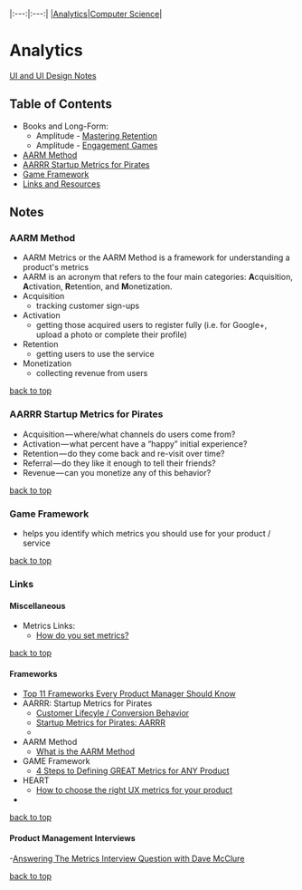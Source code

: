 |:---:|:---:|
|[Analytics](https://github.com/coolinmc6/analytics)|[Computer Science](https://github.com/coolinmc6/CS-concepts)|

# Analytics

[UI and UI Design Notes](https://github.com/coolinmc6/design-ux-ui)

<a name="top"></a>

## Table of Contents

- Books and Long-Form:
	- Amplitude - [Mastering Retention](https://github.com/coolinmc6/analytics/blob/master/Mastering-Retention.md)
	- Amplitude - [Engagement Games](https://github.com/coolinmc6/analytics/blob/master/Engagement-Games.md)
- [AARM Method](#aarm-method)
- [AARRR Startup Metrics for Pirates](#aarrr-startup-metrics-for-pirates)
- [Game Framework](#game-framework)
- [Links and Resources](#links)


## Notes

### AARM Method

- AARM Metrics or the AARM Method is a framework for understanding a product's metrics
- AARM is an acronym that refers to the four main categories: **A**cquisition, **A**ctivation, **R**etention, and **M**onetization.
- Acquisition
	+ tracking customer sign-ups
- Activation
	+ getting those acquired users to register fully (i.e. for Google+, upload a photo or complete their profile)
- Retention
	+ getting users to use the service
- Monetization
	+ collecting revenue from users


[back to top](#top)

### AARRR Startup Metrics for Pirates

- Acquisition — where/what channels do users come from?
- Activation — what percent have a “happy” initial experience?
- Retention — do they come back and re-visit over time?
- Referral — do they like it enough to tell their friends?
- Revenue — can you monetize any of this behavior?


[back to top](#top)

### Game Framework

- helps you identify which metrics you should use for your product / service


[back to top](#top)

### Links

#### Miscellaneous

- Metrics Links:
	+ [How do you set metrics?](https://medium.com/the-year-of-the-looking-glass/how-do-you-set-metrics-59f78fea7e44)



[back to top](#top)

#### Frameworks

- [Top 11 Frameworks Every Product Manager Should Know](https://blog.usejournal.com/top-11-frameworks-every-product-manager-should-know-aad46dd37b62)
- AARRR: Startup Metrics for Pirates
	+ [Customer Lifecyle / Conversion Behavior](https://www.slideshare.net/dmc500hats/startup-metrics-for-pirates-long-version/3?src=clipshare)
	+ [Startup Metrics for Pirates: AARRR](https://www.slideshare.net/dmc500hats/startup-metrics-for-pirates-long-version/)
	+ 
- AARM Method
	+ [What is the AARM Method](https://www.lewis-lin.com/blog/2017/11/3/what-is-the-aarm-method)
- GAME Framework
	+ [4 Steps to Defining GREAT Metrics for ANY Product](https://hackernoon.com/metrics-game-framework-5e3dce1be8ac)
- HEART
	+ [How to choose the right UX metrics for your product](https://library.gv.com/how-to-choose-the-right-ux-metrics-for-your-product-5f46359ab5be)
- 



[back to top](#top)

#### Product Management Interviews

-[Answering The Metrics Interview Question with Dave McClure](https://www.productschool.com/blog/jobs/answering-metrics-interview-question-product-management/)

[back to top](#top)

